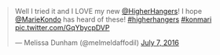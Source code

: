 ---
---
<blockquote class="twitter-tweet" data-lang="en"><p lang="en" dir="ltr">Well I tried it and I LOVE my new <a href="https://twitter.com/HigherHangers">@HigherHangers</a>! I hope <a href="https://twitter.com/MarieKondo">@MarieKondo</a> has heard of these! <a href="https://twitter.com/hashtag/higherhangers?src=hash">#higherhangers</a> <a href="https://twitter.com/hashtag/konmari?src=hash">#konmari</a> <a href="https://t.co/GqYbycpDVP">pic.twitter.com/GqYbycpDVP</a></p>&mdash; Melissa Dunham (@melmeldaffodil) <a href="https://twitter.com/melmeldaffodil/status/751159568386789376">July 7, 2016</a></blockquote>
<script async src="//platform.twitter.com/widgets.js" charset="utf-8"></script>